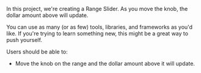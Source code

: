 In this project, we're creating a Range Slider. As you move the knob, the dollar amount above will update.

You can use as many (or as few) tools, libraries, and frameworks as you'd like. If you're trying to learn something new, this might be a great way to push yourself.

Users should be able to:

- Move the knob on the range and the dollar amount above it will update.
